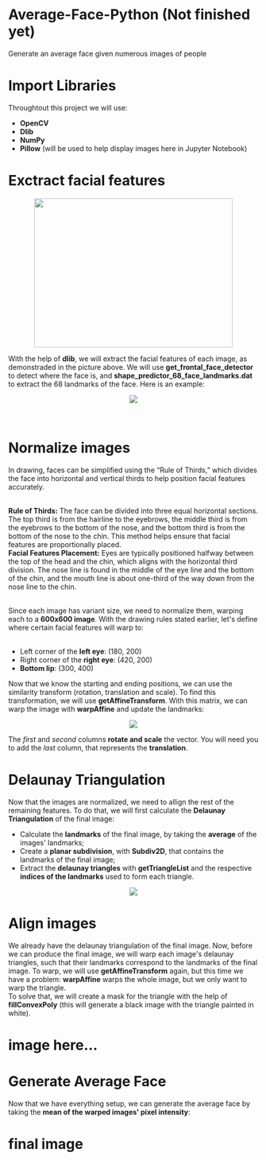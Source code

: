 # Average-Face-Python (Not finished yet)
Generate an average face given numerous images of people
# **Import Libraries**

Throughtout this project we will use:

* **OpenCV**
* **Dlib**
* **NumPy**
* **Pillow** (will be used to help display images here in Jupyter Notebook)

# **Exctract facial features**<br>

<div align="center">
  <img src="https://pyimagesearch.com/wp-content/uploads/2017/04/facial_landmarks_68markup.jpg" width=400 height=300>
</div>

With the help of **dlib**, we will extract the facial features of each image, as demonstraded in the picture above. We will use **get_frontal_face_detector** to detect where the face is, and **shape_predictor_68_face_landmarks.dat** to extract the 68 landmarks of the face. Here is an example:<br>

<div align="center">
  <img src="https://github.com/user-attachments/assets/39629786-3a29-4d9d-b574-e2b8763571e4">
</div> <br><br>

# **Normalize images**

In drawing, faces can be simplified using the “Rule of Thirds,” which divides the face into horizontal and vertical thirds to help position facial features accurately.<br><br>

**Rule of Thirds:** The face can be divided into three equal horizontal sections. The top third is from the hairline to the eyebrows, the middle third is from the eyebrows to the bottom of the nose, and the bottom third is from the bottom of the nose to the chin. This method helps ensure that facial features are proportionally placed.<br>
**Facial Features Placement:** Eyes are typically positioned halfway between the top of the head and the chin, which aligns with the horizontal third division. The nose line is found in the middle of the eye line and the bottom of the chin, and the mouth line is about one-third of the way down from the nose line to the chin.<br><br>

Since each image has variant size, we need to normalize them, warping each to a **600x600 image**. With the drawing rules stated earlier, let's define where certain facial features will warp to:<br><br>

* Left corner of the **left eye**: (180, 200)
* Right corner of the **right eye**: (420, 200)
* **Bottom lip**: (300, 400)

Now that we know the starting and ending positions, we can use the similarity transform (rotation, translation and scale). To find this transformation, we will use **getAffineTransform**. With this matrix, we can warp the image with **warpAffine** and update the landmarks:<br>

<div align="center">
  <img src="https://learnopencv.com/wp-content/ql-cache/quicklatex.com-b6e614b5448854f2c83abcb6e5786774_l3.png">
</div>

The *first* and *second* columns **rotate and scale** the vector. You will need you to add the *last* column, that represents the **translation**.

# **Delaunay Triangulation**

Now that the images are normalized, we need to allign the rest of the remaining features. To do that, we will first calculate the **Delaunay Triangulation** of the final image:<br>

* Calculate the **landmarks** of the final image, by taking the **average** of the images' landmarks;
* Create a **planar subdivision**, with **Subdiv2D**, that contains the landmarks of the final image;
* Extract the **delaunay triangles** with **getTriangleList** and the respective **indices of the landmarks** used to form each triangle.

<div align="center">
  <img src="https://github.com/user-attachments/assets/03b65f05-2b76-4805-a2c6-b09221ed9e4a">
</div>

# **Align images**

We already have the delaunay triangulation of the final image. Now, before we can produce the final image, we will warp each image's delaunay triangles, such that their landmarks correspond to the landmarks of the final image. To warp, we will use **getAffineTransform** again, but this time we have a problem: **warpAffine** warps the whole image, but we only want to warp the triangle.<br>
To solve that, we will create a mask for the triangle with the help of **fillConvexPoly** (this will generate a black image with the triangle painted in white).
# image here...


# **Generate Average Face**

Now that we have everything setup, we can generate the average face by taking the **mean of the warped images' pixel intensity**:

# final image
